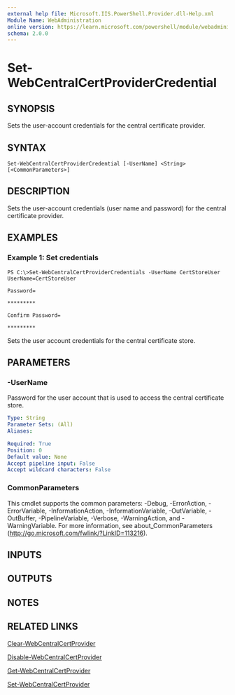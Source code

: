 ```yaml
---
external help file: Microsoft.IIS.PowerShell.Provider.dll-Help.xml
Module Name: WebAdministration
online version: https://learn.microsoft.com/powershell/module/webadministration/set-webcentralcertprovidercredential?view=windowsserver2012-ps&wt.mc_id=ps-gethelp
schema: 2.0.0
---
```


# Set-WebCentralCertProviderCredential

## SYNOPSIS
Sets the user-account credentials for the central certificate provider.

## SYNTAX

```
Set-WebCentralCertProviderCredential [-UserName] <String> [<CommonParameters>]
```

## DESCRIPTION
Sets the user-account credentials (user name and password) for the central certificate provider.

## EXAMPLES

### Example 1: Set credentials
```
PS C:\>Set-WebCentralCertProviderCredentials -UserName CertStoreUser
UserName=CertStoreUser

Password=

*********

Confirm Password=

*********
```

Sets the user account credentials for the central certificate store.

## PARAMETERS

### -UserName
Password for the user account that is used to access the central certificate store.

```yaml
Type: String
Parameter Sets: (All)
Aliases: 

Required: True
Position: 0
Default value: None
Accept pipeline input: False
Accept wildcard characters: False
```

### CommonParameters
This cmdlet supports the common parameters: -Debug, -ErrorAction, -ErrorVariable, -InformationAction, -InformationVariable, -OutVariable, -OutBuffer, -PipelineVariable, -Verbose, -WarningAction, and -WarningVariable. For more information, see about_CommonParameters (http://go.microsoft.com/fwlink/?LinkID=113216).

## INPUTS

## OUTPUTS

## NOTES

## RELATED LINKS

[Clear-WebCentralCertProvider](./Clear-WebCentralCertProvider.md)

[Disable-WebCentralCertProvider](./Disable-WebCentralCertProvider.md)

[Get-WebCentralCertProvider](./Get-WebCentralCertProvider.md)

[Set-WebCentralCertProvider](./Set-WebCentralCertProvider.md)

